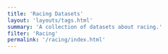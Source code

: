 ```yaml
---
title: 'Racing Datasets'
layout: 'layouts/tags.html'
summary: 'A collection of datasets about racing.'
filter: 'Racing'
permalink: '/racing/index.html'
---
```

